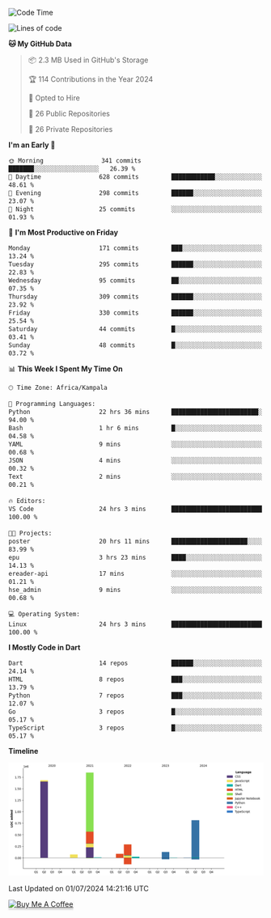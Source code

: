 <!--START_SECTION:waka-->
![Code Time](http://img.shields.io/badge/Code%20Time-718%20hrs%2017%20mins-blue)

![Lines of code](https://img.shields.io/badge/From%20Hello%20World%20I%27ve%20Written-5.0%20million%20lines%20of%20code-blue)

**🐱 My GitHub Data** 

> 📦 2.3 MB Used in GitHub's Storage 
 > 
> 🏆 114 Contributions in the Year 2024
 > 
> 💼 Opted to Hire
 > 
> 📜 26 Public Repositories 
 > 
> 🔑 26 Private Repositories 
 > 
**I'm an Early 🐤** 

```text
🌞 Morning                341 commits         ███████░░░░░░░░░░░░░░░░░░   26.39 % 
🌆 Daytime                628 commits         ████████████░░░░░░░░░░░░░   48.61 % 
🌃 Evening                298 commits         ██████░░░░░░░░░░░░░░░░░░░   23.07 % 
🌙 Night                  25 commits          ░░░░░░░░░░░░░░░░░░░░░░░░░   01.93 % 
```
📅 **I'm Most Productive on Friday** 

```text
Monday                   171 commits         ███░░░░░░░░░░░░░░░░░░░░░░   13.24 % 
Tuesday                  295 commits         ██████░░░░░░░░░░░░░░░░░░░   22.83 % 
Wednesday                95 commits          ██░░░░░░░░░░░░░░░░░░░░░░░   07.35 % 
Thursday                 309 commits         ██████░░░░░░░░░░░░░░░░░░░   23.92 % 
Friday                   330 commits         ██████░░░░░░░░░░░░░░░░░░░   25.54 % 
Saturday                 44 commits          █░░░░░░░░░░░░░░░░░░░░░░░░   03.41 % 
Sunday                   48 commits          █░░░░░░░░░░░░░░░░░░░░░░░░   03.72 % 
```


📊 **This Week I Spent My Time On** 

```text
🕑︎ Time Zone: Africa/Kampala

💬 Programming Languages: 
Python                   22 hrs 36 mins      ████████████████████████░   94.00 % 
Bash                     1 hr 6 mins         █░░░░░░░░░░░░░░░░░░░░░░░░   04.58 % 
YAML                     9 mins              ░░░░░░░░░░░░░░░░░░░░░░░░░   00.68 % 
JSON                     4 mins              ░░░░░░░░░░░░░░░░░░░░░░░░░   00.32 % 
Text                     2 mins              ░░░░░░░░░░░░░░░░░░░░░░░░░   00.21 % 

🔥 Editors: 
VS Code                  24 hrs 3 mins       █████████████████████████   100.00 % 

🐱‍💻 Projects: 
poster                   20 hrs 11 mins      █████████████████████░░░░   83.99 % 
epu                      3 hrs 23 mins       ████░░░░░░░░░░░░░░░░░░░░░   14.13 % 
ereader-api              17 mins             ░░░░░░░░░░░░░░░░░░░░░░░░░   01.21 % 
hse_admin                9 mins              ░░░░░░░░░░░░░░░░░░░░░░░░░   00.68 % 

💻 Operating System: 
Linux                    24 hrs 3 mins       █████████████████████████   100.00 % 
```

**I Mostly Code in Dart** 

```text
Dart                     14 repos            ██████░░░░░░░░░░░░░░░░░░░   24.14 % 
HTML                     8 repos             ███░░░░░░░░░░░░░░░░░░░░░░   13.79 % 
Python                   7 repos             ███░░░░░░░░░░░░░░░░░░░░░░   12.07 % 
Go                       3 repos             █░░░░░░░░░░░░░░░░░░░░░░░░   05.17 % 
TypeScript               3 repos             █░░░░░░░░░░░░░░░░░░░░░░░░   05.17 % 
```



**Timeline**

![Lines of Code chart](https://raw.githubusercontent.com/drexhacker/drexhacker/main/assets/bar_graph.png)


 Last Updated on 01/07/2024 14:21:16 UTC
<!--END_SECTION:waka-->

<a href="https://www.buymeacoffee.com/drexsoftorg" target="_blank"><img src="https://www.buymeacoffee.com/assets/img/custom_images/orange_img.png" alt="Buy Me A Coffee" style="height: 41px !important;width: 174px !important;box-shadow: 0px 3px 2px 0px rgba(190, 190, 190, 0.5) !important;-webkit-box-shadow: 0px 3px 2px 0px rgba(190, 190, 190, 0.5) !important;" ></a>


<!---
drexhacker/drexhacker is a ✨ special ✨ repository because its `README.md` (this file) appears on your GitHub profile.
You can click the Preview link to take a look at your changes.
--->
